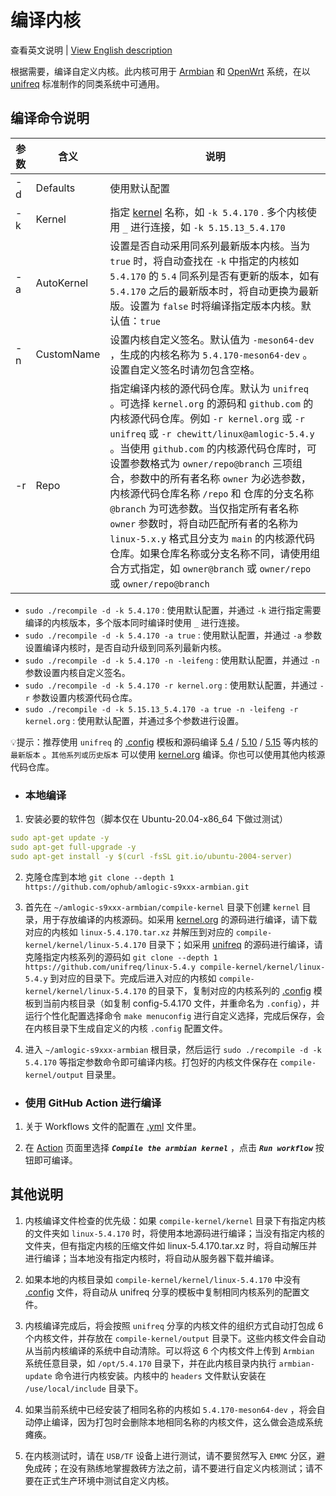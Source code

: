 # 编译内核

查看英文说明 | [View English description](README.md)

根据需要，编译自定义内核。此内核可用于 [Armbian](https://github.com/ophub/amlogic-s9xxx-armbian) 和 [OpenWrt](https://github.com/ophub/amlogic-s9xxx-openwrt) 系统，在以 [unifreq](https://github.com/unifreq/openwrt_packit) 标准制作的同类系统中可通用。

## 编译命令说明

| 参数 | 含义 | 说明 |
| ---- | ---- | ---- |
| -d | Defaults | 使用默认配置 |
| -k | Kernel | 指定 [kernel](https://cdn.kernel.org/pub/linux/kernel/v5.x/) 名称，如 `-k 5.4.170` . 多个内核使用 `_` 进行连接，如 `-k 5.15.13_5.4.170` |
| -a | AutoKernel | 设置是否自动采用同系列最新版本内核。当为 `true` 时，将自动查找在 `-k` 中指定的内核如 `5.4.170` 的 `5.4` 同系列是否有更新的版本，如有 `5.4.170` 之后的最新版本时，将自动更换为最新版。设置为 `false` 时将编译指定版本内核。默认值：`true` |
| -n | CustomName | 设置内核自定义签名。默认值为 `-meson64-dev` ，生成的内核名称为 `5.4.170-meson64-dev` 。设置自定义签名时请勿包含空格。 |
| -r | Repo | 指定编译内核的源代码仓库。默认为 `unifreq` 。可选择 `kernel.org` 的源码和 `github.com` 的内核源代码仓库。例如 `-r kernel.org` 或 `-r unifreq` 或 `-r chewitt/linux@amlogic-5.4.y` 。当使用 `github.com` 的内核源代码仓库时，可设置参数格式为 `owner/repo@branch` 三项组合，参数中的所有者名称 `owner` 为必选参数，内核源代码仓库名称 `/repo` 和 仓库的分支名称 `@branch` 为可选参数。当仅指定所有者名称 `owner` 参数时，将自动匹配所有者的名称为 `linux-5.x.y` 格式且分支为 `main` 的内核源代码仓库。如果仓库名称或分支名称不同，请使用组合方式指定，如 `owner@branch` 或 `owner/repo` 或 `owner/repo@branch` |

- `sudo ./recompile -d -k 5.4.170` : 使用默认配置，并通过 `-k` 进行指定需要编译的内核版本，多个版本同时编译时使用 `_` 进行连接。
- `sudo ./recompile -d -k 5.4.170 -a true` : 使用默认配置，并通过 `-a` 参数设置编译内核时，是否自动升级到同系列最新内核。
- `sudo ./recompile -d -k 5.4.170 -n -leifeng` : 使用默认配置，并通过 `-n` 参数设置内核自定义签名。
- `sudo ./recompile -d -k 5.4.170 -r kernel.org` : 使用默认配置，并通过 `-r` 参数设置内核源代码仓库。
- `sudo ./recompile -d -k 5.15.13_5.4.170 -a true -n -leifeng -r kernel.org` : 使用默认配置，并通过多个参数进行设置。

💡提示：推荐使用 `unifreq` 的 [.config](https://github.com/unifreq/arm64-kernel-configs) 模板和源码编译 [5.4](https://github.com/unifreq/linux-5.4.y) / [5.10](https://github.com/unifreq/linux-5.10.y) / [5.15](https://github.com/unifreq/linux-5.15.y) 等内核的 `最新版本` 。`其他系列或历史版本` 可以使用 [kernel.org](https://cdn.kernel.org/pub/linux/kernel/v5.x/) 编译。你也可以使用其他内核源代码仓库。

- ### 本地编译

1. 安装必要的软件包（脚本仅在 Ubuntu-20.04-x86_64 下做过测试）

```yaml
sudo apt-get update -y
sudo apt-get full-upgrade -y
sudo apt-get install -y $(curl -fsSL git.io/ubuntu-2004-server)
```

2. 克隆仓库到本地 `git clone --depth 1 https://github.com/ophub/amlogic-s9xxx-armbian.git`

3. 首先在 `~/amlogic-s9xxx-armbian/compile-kernel` 目录下创建 `kernel` 目录，用于存放编译的内核源码。如采用 [kernel.org](https://cdn.kernel.org/pub/linux/kernel/v5.x/) 的源码进行编译，请下载对应的内核如 `linux-5.4.170.tar.xz` 并解压到对应的 `compile-kernel/kernel/linux-5.4.170` 目录下；如采用 [unifreq](https://github.com/unifreq) 的源码进行编译，请克隆指定内核系列的源码如 `git clone --depth 1 https://github.com/unifreq/linux-5.4.y compile-kernel/kernel/linux-5.4.y` 到对应的目录下。完成后进入对应的内核如 `compile-kernel/kernel/linux-5.4.170` 的目录下，复制对应的内核系列的 [.config](tools/config) 模板到当前内核目录（如复制 config-5.4.170 文件，并重命名为 `.config`），并运行个性化配置选择命令 `make menuconfig` 进行自定义选择，完成后保存，会在内核目录下生成自定义的内核 `.config` 配置文件。

4. 进入 `~/amlogic-s9xxx-armbian` 根目录，然后运行 `sudo ./recompile -d -k 5.4.170` 等指定参数命令即可编译内核。打包好的内核文件保存在 `compile-kernel/output` 目录里。

- ### 使用 GitHub Action 进行编译

1. 关于 Workflows 文件的配置在 [.yml](https://github.com/ophub/amlogic-s9xxx-armbian/tree/main/.github/workflows) 文件里。

2. 在 [Action](https://github.com/ophub/amlogic-s9xxx-armbian/actions) 页面里选择 ***`Compile the armbian kernel`*** ，点击 ***`Run workflow`*** 按钮即可编译。

## 其他说明

1. 内核编译文件检查的优先级：如果 `compile-kernel/kernel` 目录下有指定内核的文件夹如 `linux-5.4.170` 时，将使用本地源码进行编译；当没有指定内核的文件夹，但有指定内核的压缩文件如 linux-5.4.170.tar.xz 时，将自动解压并进行编译；当本地没有指定内核时，将自动从服务器下载并编译。

2. 如果本地的内核目录如 `compile-kernel/kernel/linux-5.4.170` 中没有 [.config](tools/config) 文件，将自动从 unifreq 分享的模板中复制相同内核系列的配置文件。

3. 内核编译完成后，将会按照 `unifreq` 分享的内核文件的组织方式自动打包成 6 个内核文件，并存放在 `compile-kernel/output` 目录下。这些内核文件会自动从当前内核编译的系统中自动清除。可以将这 6 个内核文件上传到 `Armbian` 系统任意目录，如 `/opt/5.4.170` 目录下，并在此内核目录内执行 `armbian-update` 命令进行内核安装。内核中的 `headers` 文件默认安装在 `/use/local/include` 目录下。

4. 如果当前系统中已经安装了相同名称的内核如 `5.4.170-meson64-dev` ，将会自动停止编译，因为打包时会删除本地相同名称的内核文件，这么做会造成系统瘫痪。

5. 在内核测试时，请在 `USB/TF` 设备上进行测试，请不要贸然写入 `EMMC` 分区，避免成砖；在没有熟练地掌握救砖方法之前，请不要进行自定义内核测试；请不要在正式生产环境中测试自定义内核。

